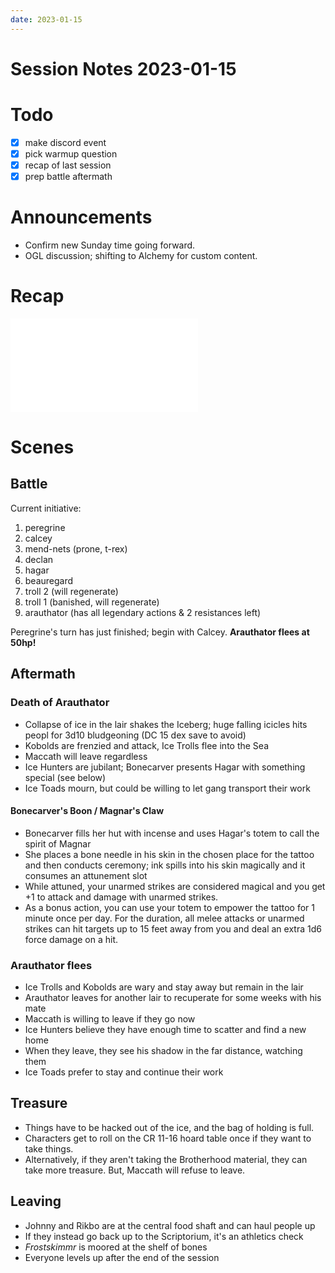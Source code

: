 ```yaml
---
date: 2023-01-15
---
```

# Session Notes 2023-01-15
# Todo
- [x] make discord event
- [x] pick warmup question
- [x] recap of last session
- [x] prep battle aftermath
# Announcements
- Confirm new Sunday time going forward.
- OGL discussion; shifting to Alchemy for custom content.
# Recap
![a3e36](../logbook/act-iii/a3e36.md)
# Scenes
## Battle
Current initiative:
1. peregrine
2. calcey
3. mend-nets (prone, t-rex)
4. declan
5. hagar
6. beauregard
7. troll 2 (will regenerate)
8. troll 1 (banished, will regenerate)
9. arauthator (has all legendary actions & 2 resistances left)

Peregrine's turn has just finished; begin with Calcey. **Arauthator flees at 50hp!**

## Aftermath
### Death of Arauthator
- Collapse of ice in the lair shakes the Iceberg; huge falling icicles hits peopl for 3d10 bludgeoning (DC 15 dex save to avoid)
- Kobolds are frenzied and attack, Ice Trolls flee into the Sea
- Maccath will leave regardless
- Ice Hunters are jubilant; Bonecarver presents Hagar with something special (see below)
- Ice Toads mourn, but could be willing to let gang transport their work
#### Bonecarver's Boon / Magnar's Claw
- Bonecarver fills her hut with incense and uses Hagar's totem to call the spirit of Magnar
- She places a bone needle in his skin in the chosen place for the tattoo and then conducts ceremony; ink spills into his skin magically and it consumes an attunement slot
- While attuned, your unarmed strikes are considered magical and you get +1 to attack and damage with unarmed strikes.
- As a bonus action, you can use your totem to empower the tattoo for 1 minute once per day. For the duration, all melee attacks or unarmed strikes can hit targets up to 15 feet away from you and deal an extra 1d6 force damage on a hit.
### Arauthator flees
- Ice Trolls and Kobolds are wary and stay away but remain in the lair
- Arauthator leaves for another lair to recuperate for some weeks with his mate
- Maccath is willing to leave if they go now
- Ice Hunters believe they have enough time to scatter and find a new home
- When they leave, they see his shadow in the far distance, watching them
- Ice Toads prefer to stay and continue their work
## Treasure
- Things have to be hacked out of the ice, and the bag of holding is full.
- Characters get to roll on the CR 11-16 hoard table once if they want to take things.
- Alternatively, if they aren't taking the Brotherhood material, they can take more treasure. But, Maccath will refuse to leave.
## Leaving
- Johnny and Rikbo are at the central food shaft and can haul people up
- If they instead go back up to the Scriptorium, it's an athletics check
- _Frostskimmr_ is moored at the shelf of bones
- Everyone levels up after the end of the session
